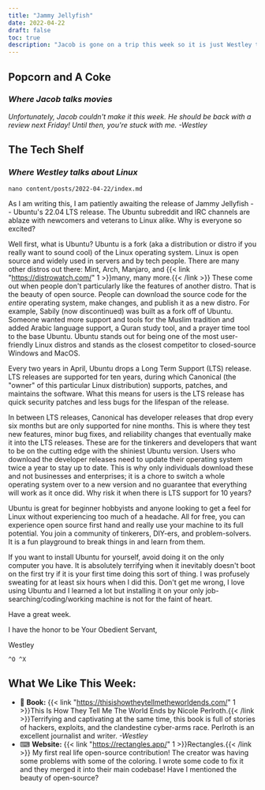 ```yaml
---
title: "Jammy Jellyfish"
date: 2022-04-22
draft: false
toc: true
description: "Jacob is gone on a trip this week so it is just Westley talking about the release of Ubuntu 22.04."
---
```

## Popcorn and A Coke
### *Where Jacob talks movies*
*Unfortunately, Jacob couldn't make it this week. He should be back with a review next Friday! Until then, you're stuck with me. -Westley*

## The Tech Shelf
### *Where Westley talks about Linux*

`nano content/posts/2022-04-22/index.md`

As I am writing this, I am patiently awaiting the release of Jammy Jellyfish -- Ubuntu's 22.04 LTS release. The Ubuntu subreddit and IRC channels are ablaze with newcomers and veterans to Linux alike. Why is everyone so excited?

Well first, what is Ubuntu? Ubuntu is a fork (aka a distribution or distro if you really want to sound cool) of the Linux operating system. Linux is open source and widely used in servers and by tech people. There are many other distros out there: Mint, Arch, Manjaro, and {{< link "https://distrowatch.com/" 1 >}}many, many more.{{< /link >}} These come out when people don't particularly like the features of another distro. That is the beauty of open source. People can download the source code for the *entire* operating system, make changes, and publish it as a new distro. For example, Sabily (now discontinued) was built as a fork off of Ubuntu. Someone wanted more support and tools for the Muslim tradition and added Arabic language support, a Quran study tool, and a prayer time tool to the base Ubuntu. Ubuntu stands out for being one of the most user-friendly Linux distros and stands as the closest competitor to closed-source Windows and MacOS.

Every two years in April, Ubuntu drops a Long Term Support (LTS) release. LTS releases are supported for ten years, during which Canonical (the "owner" of this particular Linux distribution) supports, patches, and maintains the software. What this means for users is the LTS release has quick security patches and less bugs for the lifespan of the release.

In between LTS releases, Canonical has developer releases that drop every six months but are only supported for nine months. This is where they test new features, minor bug fixes, and reliability changes that eventually make it into the LTS releases. These are for the tinkerers and developers that want to be on the cutting edge with the shiniest Ubuntu version. Users who download the developer releases need to update their operating system twice a year to stay up to date. This is why only individuals download these and not businesses and enterprises; it is a chore to switch a whole operating system over to a new version and no guarantee that everything will work as it once did. Why risk it when there is LTS support for 10 years?

Ubuntu is great for beginner hobbyists and anyone looking to get a feel for Linux without experiencing too much of a headache. All for free, you can experience open source first hand and really use your machine to its full potential. You join a community of tinkerers, DIY-ers, and problem-solvers. It is a fun playground to break things in and learn from them.

If you want to install Ubuntu for yourself, avoid doing it on the only computer you have. It is absolutely terrifying when it inevitably doesn't boot on the first try if it is your first time doing this sort of thing. I was profusely sweating for at least six hours when I did this. Don't get me wrong, I love using Ubuntu and I learned a lot but installing it on your only job-searching/coding/working machine is not for the faint of heart.

Have a great week.

I have the honor to be Your Obedient Servant,

Westley

`^O ^X`

## What We Like This Week:
- &#x1F4D6; **Book:** {{< link "https://thisishowtheytellmetheworldends.com/" 1 >}}This Is How They Tell Me The World Ends by Nicole Perlroth.{{< /link >}}Terrifying and captivating at the same time, this book is full of stories of hackers, exploits, and the clandestine cyber-arms race. Perlroth is an excellent journalist and writer. *-Westley*
- &#x2328; **Website:** {{< link "https://rectangles.app/" 1 >}}Rectangles.{{< /link >}} My first real life open-source contribution! The creator was having some problems with some of the coloring. I wrote some code to fix it and they merged it into their main codebase! Have I mentioned the beauty of open-source?